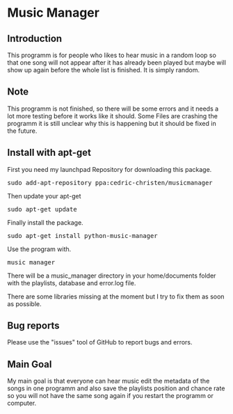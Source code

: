# Music Manager
## Introduction

This programm is for people who likes to hear music in a random loop so that one song will not appear after it has already been played but maybe will show up again before the whole list is finished. It is simply random.
## Note

This programm is not finished, so there will be some errors and it needs a lot more testing before it works like it should.
Some Files are crashing the programm it is still unclear why this is happening but it should be fixed in the future.
## Install with apt-get

First you need my launchpad Repository for downloading this package.
<pre>
sudo add-apt-repository ppa:cedric-christen/musicmanager
</pre>
Then update your apt-get
<pre>
sudo apt-get update
</pre>
Finally install the package.
<pre>
sudo apt-get install python-music-manager
</pre>

Use the program with.
<pre>
music_manager
</pre>
There will be a music_manager directory in your home/documents folder with the playlists, database and error.log file.

There are some libraries missing at the moment but I try to fix them as soon as possible.

## Bug reports

Please use the "issues" tool of GitHub to report bugs and errors.
## Main Goal

My main goal is that everyone can hear music edit the metadata of the songs in one programm and also save the playlists position and chance rate so you will not have the same song again if you restart the programm or computer.
